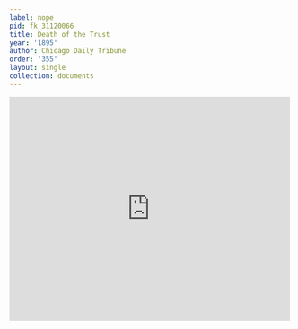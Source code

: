 ```yaml
---
label: nope
pid: fk_31120066
title: Death of the Trust
year: '1895'
author: Chicago Daily Tribune
order: '355'
layout: single
collection: documents
---
```

<iframe src="https://northwestern.app.box.com/embed/s/dq7bo46xibaudnkksdspdlionvf0zep1?sortColumn=date&view=list" width="500" height="400" frameborder="0" allowfullscreen webkitallowfullscreen msallowfullscreen></iframe>
